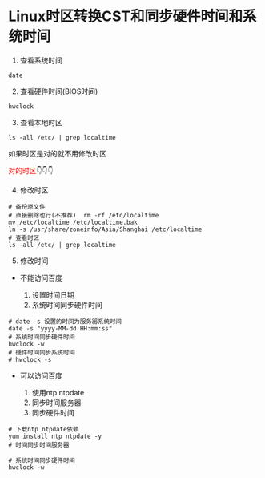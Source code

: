 # Linux时区转换CST和同步硬件时间和系统时间

1. 查看系统时间

```shell
date
```

2. 查看硬件时间(BIOS时间)

```shell
hwclock
```

3. 查看本地时区

```shell
ls -all /etc/ | grep localtime
```

如果时区是对的就不用修改时区

<font color=red>对的时区</font>👇👇👇

4. 修改时区

```shell
# 备份原文件
# 直接删除也行(不推荐)  rm -rf /etc/localtime
mv /etc/localtime /etc/localtime.bak
ln -s /usr/share/zoneinfo/Asia/Shanghai /etc/localtime
# 查看时区
ls -all /etc/ | grep localtime
```

5. 修改时间

- 不能访问百度

	1. 设置时间日期
	2. 系统时间同步硬件时间

```shell
# date -s 设置的时间为服务器系统时间
date -s "yyyy-MM-dd HH:mm:ss"
# 系统时间同步硬件时间
hwclock -w
# 硬件时间同步系统时间
# hwclock -s
```

- 可以访问百度

	1. 使用ntp ntpdate
	2. 同步时间服务器
	3. 同步硬件时间

```shell
# 下载ntp ntpdate依赖
yum install ntp ntpdate -y
# 时间同步时间服务器

# 系统时间同步硬件时间
hwclock -w
```